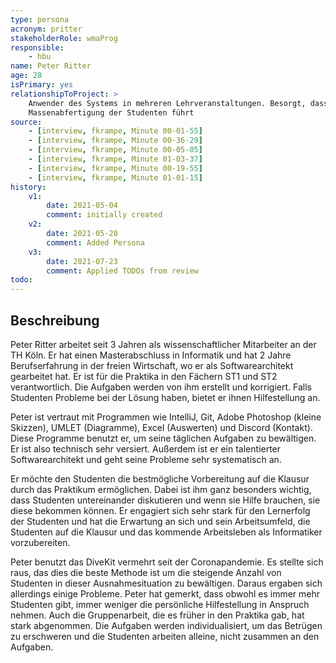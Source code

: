 ```yaml
---
type: persona
acronym: pritter
stakeholderRole: wmaProg
responsible: 
    - hbu
name: Peter Ritter
age: 28
isPrimary: yes
relationshipToProject: >
    Anwender des Systems in mehreren Lehrveranstaltungen. Besorgt, dass das System zu einer unpersönlichen
    Massenabfertigung der Studenten führt
source: 
    - [interview, fkrampe, Minute 00-01-55]
    - [interview, fkrampe, Minute 00-36-29]
    - [interview, fkrampe, Minute 00-05-05]
    - [interview, fkrampe, Minute 01-03-37]
    - [interview, fkrampe, Minute 00-19-55]
    - [interview, fkrampe, Minute 01-01-15]
history:
    v1:
        date: 2021-05-04
        comment: initially created
    v2:
        date: 2021-05-28
        comment: Added Persona
    v3:
        date: 2021-07-23
        comment: Applied TODOs from review
todo: 
---
```


## Beschreibung

Peter Ritter arbeitet seit 3 Jahren als wissenschaftlicher Mitarbeiter an der TH Köln. Er hat einen Masterabschluss in Informatik und hat 2 Jahre Berufserfahrung in der freien Wirtschaft, wo er als Softwarearchitekt gearbeitet hat. Er ist für die Praktika in den Fächern ST1 und ST2
verantwortlich. Die Aufgaben werden von ihm erstellt und korrigiert. Falls Studenten Probleme bei der Lösung haben, bietet er ihnen
Hilfestellung an.

Peter ist vertraut mit Programmen wie IntelliJ, Git, Adobe Photoshop (kleine Skizzen), UMLET (Diagramme), Excel (Auswerten) und Discord (Kontakt). Diese Programme benutzt
er, um seine täglichen Aufgaben zu bewältigen. Er ist also technisch sehr versiert. Außerdem ist er ein talentierter Softwarearchitekt und geht
seine Probleme sehr systematisch an.

Er möchte den Studenten die bestmögliche Vorbereitung auf die Klausur durch das Praktikum ermöglichen. Dabei ist ihm ganz besonders wichtig,
dass Studenten untereinander diskutieren und wenn sie Hilfe brauchen, sie diese bekommen können. Er engagiert sich sehr stark für den
Lernerfolg der Studenten und hat die Erwartung an sich und sein Arbeitsumfeld, die Studenten auf die Klausur und das kommende Arbeitsleben
als Informatiker vorzubereiten.

Peter benutzt das DiveKit vermehrt seit der Coronapandemie. Es stellte sich raus, das dies die beste Methode ist um die steigende Anzahl von
Studenten in dieser Ausnahmesituation zu bewältigen. Daraus ergaben sich allerdings einige Probleme.
Peter hat gemerkt, dass obwohl es immer mehr Studenten gibt, immer weniger die persönliche Hilfestellung in Anspruch nehmen. Auch die Gruppenarbeit,
die es früher in den Praktika gab, hat stark abgenommen. Die Aufgaben werden individualisiert, um das Betrügen zu erschweren und die Studenten
arbeiten alleine, nicht zusammen an den Aufgaben.



